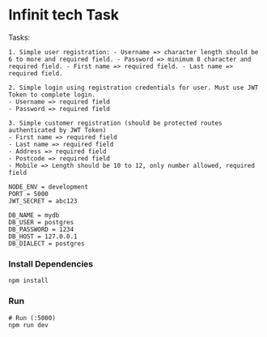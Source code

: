 # Infinit tech Task

Tasks:

    1. Simple user registration: - Username => character length should be 6 to more and required field. - Password => minimum 8 character and required field. - First name => required field. - Last name => required field.

    2. Simple login using registration credentials for user. Must use JWT Token to complete login.
    - Username => required field
    - Password => required field

    3. Simple customer registration (should be protected routes authenticated by JWT Token)
    - First name => required field
    - Last name => required field
    - Address => required field
    - Postcode => required field
    - Mobile => Length should be 10 to 12, only number allowed, required field

```
NODE_ENV = development
PORT = 5000
JWT_SECRET = abc123

DB_NAME = mydb
DB_USER = postgres
DB_PASSWORD = 1234
DB_HOST = 127.0.0.1
DB_DIALECT = postgres
```

### Install Dependencies

```
npm install

```

### Run

```
# Run (:5000)
npm run dev

```
